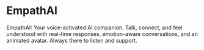 # EmpathAI
EmpathAI: Your voice-activated AI companion. Talk, connect, and feel understood with real-time responses, emotion-aware conversations, and an animated avatar. Always there to listen and support.
